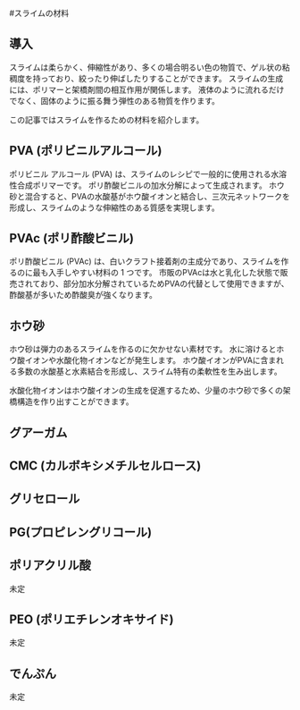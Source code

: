 #スライムの材料
## 導入
スライムは柔らかく、伸縮性があり、多くの場合明るい色の物質で、ゲル状の粘稠度を持っており、絞ったり伸ばしたりすることができます。
スライムの生成には、ポリマーと架橋剤間の相互作用が関係します。
液体のように流れるだけでなく、固体のように振る舞う弾性のある物質を作ります。

この記事ではスライムを作るための材料を紹介します。

## PVA (ポリビニルアルコール)
ポリビニル アルコール (PVA) は、スライムのレシピで一般的に使用される水溶性合成ポリマーです。
ポリ酢酸ビニルの加水分解によって生成されます。
ホウ砂と混合すると、PVAの水酸基がホウ酸イオンと結合し、三次元ネットワークを形成し、スライムのような伸縮性のある質感を実現します。

## PVAc (ポリ酢酸ビニル)
ポリ酢酸ビニル (PVAc) は、白いクラフト接着剤の主成分であり、スライムを作るのに最も入手しやすい材料の 1 つです。
市販のPVAcは水と乳化した状態で販売されており、部分加水分解されているためPVAの代替として使用できますが、酢酸基が多いため酢酸臭が強くなります。

## ホウ砂
ホウ砂は弾力のあるスライムを作るのに欠かせない素材です。
水に溶けるとホウ酸イオンや水酸化物イオンなどが発生します。
ホウ酸イオンがPVAに含まれる多数の水酸基と水素結合を形成し、スライム特有の柔軟性を生み出します。

水酸化物イオンはホウ酸イオンの生成を促進するため、少量のホウ砂で多くの架橋構造を作り出すことができます。

## グアーガム

## CMC (カルボキシメチルセルロース)

## グリセロール

## PG(プロピレングリコール)


## ポリアクリル酸
未定

## PEO (ポリエチレンオキサイド)
未定

## でんぷん
未定